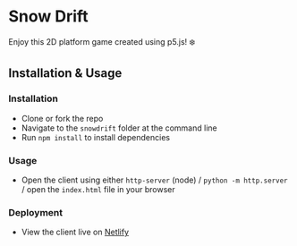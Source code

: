 # Snow Drift

Enjoy this 2D platform game created using p5.js! :snowflake:

## Installation & Usage

### Installation

- Clone or fork the repo
- Navigate to the `snowdrift` folder at the command line 
- Run `npm install` to install dependencies

### Usage

- Open the client using either `http-server` (node) / `python -m http.server` / open the `index.html` file in your browser

### Deployment

- View the client live on [Netlify](https://snow-drift.netlify.app/)


